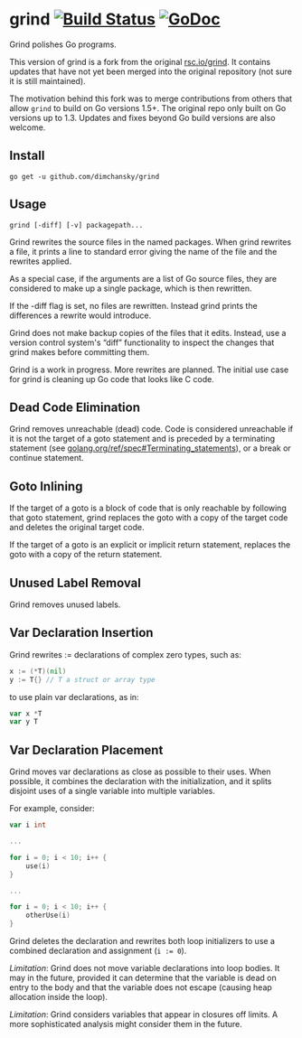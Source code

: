 # grind [![Build Status](https://travis-ci.org/dimchansky/grind.svg?branch=master)](https://travis-ci.org/dimchansky/grind) [![GoDoc](http://godoc.org/github.com/dimchansky/grind?status.png)](http://godoc.org/github.com/dimchansky/grind)

Grind polishes Go programs.

This version of grind is a fork from the original [rsc.io/grind](https://github.com/rsc/grind).
It contains updates that have not yet been merged into the original repository (not sure it is still maintained).

The motivation behind this fork was to merge contributions from others that allow `grind` to build on Go versions 1.5+.
The original repo only built on Go versions up to 1.3.
Updates and fixes beyond Go build versions are also welcome.

## Install
`go get -u github.com/dimchansky/grind`


## Usage
`grind [-diff] [-v] packagepath...`

Grind rewrites the source files in the named packages. When grind rewrites a file, it prints a line to standard error giving the name of the file and the rewrites applied.

As a special case, if the arguments are a list of Go source files, they are considered to make up a single package, which is then rewritten.

If the -diff flag is set, no files are rewritten. Instead grind prints the differences a rewrite would introduce.

Grind does not make backup copies of the files that it edits. Instead, use a version control system's “diff” functionality to inspect the changes that grind makes before committing them.

Grind is a work in progress. More rewrites are planned. The initial use case for grind is cleaning up Go code that looks like C code.

## Dead Code Elimination

Grind removes unreachable (dead) code. Code is considered unreachable if it is not the target of a goto statement and is preceded by a terminating statement (see [golang.org/ref/spec#Terminating_statements](http://golang.org/ref/spec#Terminating_statements)), or a break or continue statement.

## Goto Inlining

If the target of a goto is a block of code that is only reachable by following that goto statement, grind replaces the goto with a copy of the target code and deletes the original target code.

If the target of a goto is an explicit or implicit return statement, replaces the goto with a copy of the return statement.

## Unused Label Removal

Grind removes unused labels.

## Var Declaration Insertion

Grind rewrites := declarations of complex zero types, such as:

```go
x := (*T)(nil)
y := T{} // T a struct or array type
```

to use plain var declarations, as in:
```go
var x *T
var y T
```

## Var Declaration Placement

Grind moves var declarations as close as possible to their uses. When possible, it combines the declaration with the initialization, and it splits disjoint uses of a single variable into multiple variables.

For example, consider:
```go
var i int

...

for i = 0; i < 10; i++ {
	use(i)
}

...

for i = 0; i < 10; i++ {
	otherUse(i)
}
```

Grind deletes the declaration and rewrites both loop initializers to use a combined declaration and assignment (`i := 0`).

*Limitation*: Grind does not move variable declarations into loop bodies. It may in the future, provided it can determine that the variable is dead on entry to the body and that the variable does not escape (causing heap allocation inside the loop).

*Limitation*: Grind considers variables that appear in closures off limits. A more sophisticated analysis might consider them in the future.